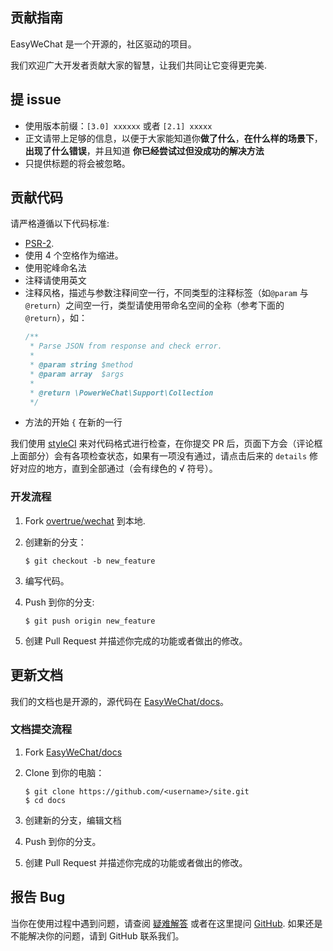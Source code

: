 贡献指南
---

EasyWeChat 是一个开源的，社区驱动的项目。

我们欢迎广大开发者贡献大家的智慧，让我们共同让它变得更完美.

## 提 issue

- 使用版本前缀：`[3.0] xxxxxx` 或者 `[2.1] xxxxx`
- 正文请带上足够的信息，以便于大家能知道你**做了什么**，**在什么样的场景下**，**出现了什么错误**，并且知道 **你已经尝试过但没成功的解决方法**
- 只提供标题的将会被忽略。

## 贡献代码

请严格遵循以下代码标准:

- [PSR-2](https://github.com/php-fig/fig-standards/blob/master/accepted/PSR-2-coding-style-guide.md).
- 使用 4 个空格作为缩进。
- 使用驼峰命名法
- 注释请使用英文
- 注释风格，描述与参数注释间空一行，不同类型的注释标签（如`@param` 与 `@return`）之间空一行，类型请使用带命名空间的全称（参考下面的`@return`），如：
    ```php
    /**
     * Parse JSON from response and check error.
     *
     * @param string $method
     * @param array  $args
     *
     * @return \PowerWeChat\Support\Collection
     */
    ```
- 方法的开始 `{` 在新的一行

我们使用 [styleCI](http://styleci.io) 来对代码格式进行检查，在你提交 PR 后，页面下方会（评论框上面部分）会有各项检查状态，如果有一项没有通过，请点击后来的 `details` 修好对应的地方，直到全部通过（会有绿色的 √ 符号）。

### 开发流程

1. Fork [overtrue/wechat](https://github.com/overtrue/wechat) 到本地.
2. 创建新的分支：

    ```shell
    $ git checkout -b new_feature
    ```

3. 编写代码。
4. Push 到你的分支:

    ```shell
    $ git push origin new_feature
    ```

5. 创建 Pull Request 并描述你完成的功能或者做出的修改。

## 更新文档

我们的文档也是开源的，源代码在 [EasyWeChat/docs](https://github.com/EasyWeChat/docs)。

### 文档提交流程

1. Fork [EasyWeChat/docs](https://github.com/EasyWeChat/docs)
2. Clone 到你的电脑：

    ```shell
    $ git clone https://github.com/<username>/site.git
    $ cd docs
    ```

3. 创建新的分支，编辑文档
4. Push 到你的分支。
5. 创建 Pull Request 并描述你完成的功能或者做出的修改。

## 报告 Bug

当你在使用过程中遇到问题，请查阅 [疑难解答](http://easywechat.org/docs/zh-cn/troubleshooting.html) 或者在这里提问 [GitHub](https://github.com/overtrue/wechat/issues). 如果还是不能解决你的问题，请到 GitHub 联系我们。
